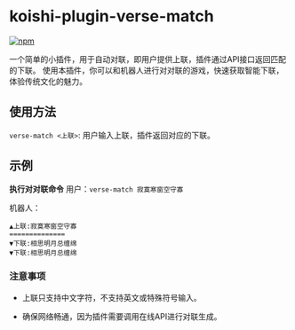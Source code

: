 # koishi-plugin-verse-match

[![npm](https://img.shields.io/npm/v/koishi-plugin-verse-match?style=flat-square)](https://www.npmjs.com/package/koishi-plugin-verse-match)

一个简单的小插件，用于自动对联，即用户提供上联，插件通过API接口返回匹配的下联。
使用本插件，你可以和机器人进行对对联的游戏，快速获取智能下联，体验传统文化的魅力。


## 使用方法


`verse-match <上联>`: 用户输入上联，插件返回对应的下联。

## 示例
**执行对对联命令**
用户：`verse-match 寂寞寒窗空守寡`

机器人：
```
▲上联:寂寞寒窗空守寡
==============
▼下联:相思明月总缠绵
▼下联:相思明月总缠绵
```


### 注意事项

- 上联只支持中文字符，不支持英文或特殊符号输入。

- 确保网络畅通，因为插件需要调用在线API进行对联生成。
